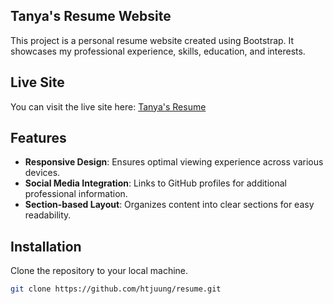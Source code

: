 ## Tanya's Resume Website

This project is a personal resume website created using Bootstrap. It showcases my professional experience, skills, education, and interests.

## Live Site

You can visit the live site here: [Tanya's Resume](https://htjuung.github.io/resume/)

## Features

- **Responsive Design**: Ensures optimal viewing experience across various devices.
- **Social Media Integration**: Links to GitHub profiles for additional professional information.
- **Section-based Layout**: Organizes content into clear sections for easy readability.

## Installation

Clone the repository to your local machine.
   ```bash
   git clone https://github.com/htjuung/resume.git
